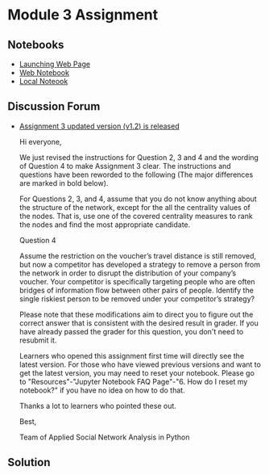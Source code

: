 # Module 3 Assignment

## Notebooks

+ [Launching Web Page](https://www.coursera.org/learn/python-social-network-analysis/notebook/utvmz/assignment-3)
+ [Web Notebook](https://bajwjsbbpcxhnmzzoyjrrp.coursera-apps.org/notebooks/Assignment%203.ipynb)
+ [Local Noteook](notebooks/Assignment03.ipynb)


## Discussion Forum

+ [Assignment 3 updated version (v1.2) is released](https://www.coursera.org/learn/python-social-network-analysis/discussions/weeks/3/threads/JJ6oOp2IEeeOdRJt4xIANg)

    Hi everyone,

    We just revised the instructions for Question 2, 3 and 4 and the wording of Question 4 to make Assignment 3 clear. The instructions and questions have been reworded to the following (The major differences are marked in bold below).

    For Questions 2, 3, and 4, assume that you do not know anything about the structure of the network, except for the all the centrality values of the nodes. That is, use one of the covered centrality measures to rank the nodes and find the most appropriate candidate.

    Question 4

    Assume the restriction on the voucher’s travel distance is still removed, but now a competitor has developed a strategy to remove a person from the network in order to disrupt the distribution of your company’s voucher. Your competitor is specifically targeting people who are often bridges of information flow between other pairs of people. Identify the single riskiest person to be removed under your competitor’s strategy?

    Please note that these modifications aim to direct you to figure out the correct answer that is consistent with the desired result in grader. If you have already passed the grader for this question, you don't need to resubmit it.

    Learners who opened this assignment first time will directly see the latest version. For those who have viewed previous versions and want to get the latest version, you may need to reset your notebook. Please go to "Resources"-"Jupyter Notebook FAQ Page"-"6. How do I reset my notebook?" if you have no idea on how to do that.

    Thanks a lot to learners who pointed these out.

    Best,

    Team of Applied Social Network Analysis in Python


## Solution


